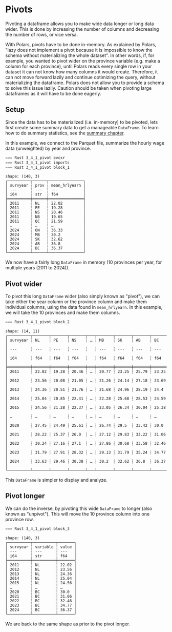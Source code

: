 # Pivots

Pivoting a dataframe allows you to make wide data longer or long data wider. This is done by increasing the number of columns and decreasing the number of rows, or vice versa. 

With Polars, pivots have to be done in-memory. As explained by Polars, "lazy does not implement a pivot because it is impossible to know the schema without materializing the whole dataset". In other words, if, for example, you wanted to pivot wider on the province variable (e.g. make a column for each province), until Polars reads every single row in your dataset it can not know how many columns it would create. Therefore, it can not move forward lazily and continue optimizing the query, without materializing the dataframe. Polars does not allow you to provide a schema to solve this issue lazily. 
Caution should be taken when pivoting large dataframes as it will have to be done eagerly.

## Setup

Since the data has to be materialized (i.e. in-memory) to be pivoted, lets first create some summary data to get a manageable `DataFrame`. To learn how to do summary statistics, see the [summary chapter](../4_stats/summary.md).

In this example, we connect to the Parquet file, summarize the hourly wage data (unweighted) by year and province.

```rust
=== Rust 3_4_1_pivot evcxr
=== Rust 3_4_1_pivot imports
=== Rust 3_4_1_pivot block_1
```

```
shape: (140, 3)
┌──────────┬──────┬───────────────┐
│ survyear ┆ prov ┆ mean_hrlyearn │
│ ---      ┆ ---  ┆ ---           │
│ i64      ┆ str  ┆ f64           │
╞══════════╪══════╪═══════════════╡
│ 2011     ┆ NL   ┆ 22.02         │
│ 2011     ┆ PE   ┆ 19.28         │
│ 2011     ┆ NS   ┆ 20.46         │
│ 2011     ┆ NB   ┆ 19.65         │
│ 2011     ┆ QC   ┆ 21.59         │
│ …        ┆ …    ┆ …             │
│ 2024     ┆ ON   ┆ 36.33         │
│ 2024     ┆ MB   ┆ 30.2          │
│ 2024     ┆ SK   ┆ 32.62         │
│ 2024     ┆ AB   ┆ 36.8          │
│ 2024     ┆ BC   ┆ 36.37         │
└──────────┴──────┴───────────────┘
```

We now have a fairly long `DataFrame` in memory (10 provinces per year, for multiple years (2011 to 2024)).

## Pivot wider

To pivot this long `DataFrame` wider (also simply known as "pivot"), we can take either the year column or the province column and make them individual columns, using the data found in `mean_hrlyearn`. In this example, we will take the 10 provinces and make them columns.

```rust
=== Rust 3_4_1_pivot block_2
```

```
shape: (14, 11)
┌──────────┬───────┬───────┬───────┬───┬───────┬───────┬───────┬───────┐
│ survyear ┆ NL    ┆ PE    ┆ NS    ┆ … ┆ MB    ┆ SK    ┆ AB    ┆ BC    │
│ ---      ┆ ---   ┆ ---   ┆ ---   ┆   ┆ ---   ┆ ---   ┆ ---   ┆ ---   │
│ i64      ┆ f64   ┆ f64   ┆ f64   ┆   ┆ f64   ┆ f64   ┆ f64   ┆ f64   │
╞══════════╪═══════╪═══════╪═══════╪═══╪═══════╪═══════╪═══════╪═══════╡
│ 2011     ┆ 22.02 ┆ 19.28 ┆ 20.46 ┆ … ┆ 20.77 ┆ 23.25 ┆ 25.79 ┆ 23.25 │
│ 2012     ┆ 23.56 ┆ 20.08 ┆ 21.05 ┆ … ┆ 21.26 ┆ 24.14 ┆ 27.18 ┆ 23.69 │
│ 2013     ┆ 24.36 ┆ 20.51 ┆ 21.76 ┆ … ┆ 21.68 ┆ 24.96 ┆ 28.19 ┆ 24.4  │
│ 2014     ┆ 25.04 ┆ 20.85 ┆ 22.41 ┆ … ┆ 22.28 ┆ 25.68 ┆ 28.53 ┆ 24.59 │
│ 2015     ┆ 24.56 ┆ 21.28 ┆ 22.37 ┆ … ┆ 23.05 ┆ 26.34 ┆ 30.04 ┆ 25.38 │
│ …        ┆ …     ┆ …     ┆ …     ┆ … ┆ …     ┆ …     ┆ …     ┆ …     │
│ 2020     ┆ 27.45 ┆ 24.49 ┆ 25.61 ┆ … ┆ 26.74 ┆ 29.5  ┆ 33.42 ┆ 30.0  │
│ 2021     ┆ 28.22 ┆ 25.37 ┆ 26.0  ┆ … ┆ 27.12 ┆ 29.83 ┆ 33.22 ┆ 31.06 │
│ 2022     ┆ 30.24 ┆ 27.16 ┆ 27.1  ┆ … ┆ 27.86 ┆ 30.68 ┆ 33.58 ┆ 32.46 │
│ 2023     ┆ 31.79 ┆ 27.91 ┆ 28.32 ┆ … ┆ 29.13 ┆ 31.79 ┆ 35.24 ┆ 34.77 │
│ 2024     ┆ 33.63 ┆ 29.46 ┆ 30.38 ┆ … ┆ 30.2  ┆ 32.62 ┆ 36.8  ┆ 36.37 │
└──────────┴───────┴───────┴───────┴───┴───────┴───────┴───────┴───────┘
```

This `DataFrame` is simpler to display and analyze.

## Pivot longer

We can do the inverse, by pivoting this wide `DataFrame` to longer (also known as "unpivot"). This will move the 10 province column into one province row. 

```rust
=== Rust 3_4_1_pivot block_3
```

```
shape: (140, 3)
┌──────────┬──────────┬───────┐
│ survyear ┆ variable ┆ value │
│ ---      ┆ ---      ┆ ---   │
│ i64      ┆ str      ┆ f64   │
╞══════════╪══════════╪═══════╡
│ 2011     ┆ NL       ┆ 22.02 │
│ 2012     ┆ NL       ┆ 23.56 │
│ 2013     ┆ NL       ┆ 24.36 │
│ 2014     ┆ NL       ┆ 25.04 │
│ 2015     ┆ NL       ┆ 24.56 │
│ …        ┆ …        ┆ …     │
│ 2020     ┆ BC       ┆ 30.0  │
│ 2021     ┆ BC       ┆ 31.06 │
│ 2022     ┆ BC       ┆ 32.46 │
│ 2023     ┆ BC       ┆ 34.77 │
│ 2024     ┆ BC       ┆ 36.37 │
└──────────┴──────────┴───────┘
```
We are back to the same shape as prior to the pivot longer.
